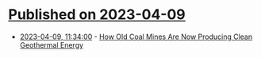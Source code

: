 # [Published on 2023-04-09](index.md)

* [2023-04-09, 11:34:00](https://hardware.slashdot.org/story/23/04/09/0057214/how-old-coal-mines-are-now-producing-clean-geothermal-energy?utm_source=rss1.0mainlinkanon&utm_medium=feed) - [How Old Coal Mines Are Now Producing Clean Geothermal Energy](https://hardware.slashdot.org/story/23/04/09/0057214/how-old-coal-mines-are-now-producing-clean-geothermal-energy?utm_source=rss1.0mainlinkanon&utm_medium=feed)
